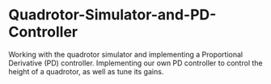 # Quadrotor-Simulator-and-PD-Controller
Working with the quadrotor simulator and implementing a Proportional Derivative (PD) controller. Implementing our own PD controller to control the height of a quadrotor, as well as tune its gains.
